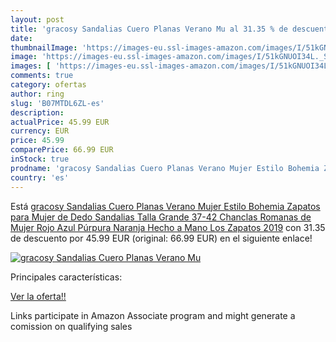 ```yaml
---
layout: post
title: 'gracosy Sandalias Cuero Planas Verano Mu al 31.35 % de descuento'
date: 
thumbnailImage: 'https://images-eu.ssl-images-amazon.com/images/I/51kGNUOI34L._SL200_.jpg'
image: 'https://images-eu.ssl-images-amazon.com/images/I/51kGNUOI34L._SL200_.jpg'
images: [ 'https://images-eu.ssl-images-amazon.com/images/I/51kGNUOI34L._SL200_.jpg' ]
comments: true
category: ofertas
author: ring
slug: 'B07MTDL6ZL-es'
description:
actualPrice: 45.99 EUR
currency: EUR
price: 45.99
comparePrice: 66.99 EUR
inStock: true
prodname: 'gracosy Sandalias Cuero Planas Verano Mujer Estilo Bohemia Zapatos para Mujer de Dedo Sandalias Talla Grande 37-42 Chanclas Romanas de Mujer Rojo Azul Púrpura Naranja Hecho a Mano Los Zapatos 2019'
country: 'es'
---
```


Está [gracosy Sandalias Cuero Planas Verano Mujer Estilo Bohemia Zapatos para Mujer de Dedo Sandalias Talla Grande 37-42 Chanclas Romanas de Mujer Rojo Azul Púrpura Naranja Hecho a Mano Los Zapatos 2019](https://www.amazon.es/dp/B07MTDL6ZL/?tag=tolees-21) con 31.35 de descuento por 45.99 EUR (original: 66.99 EUR) en el siguiente enlace!

[![gracosy Sandalias Cuero Planas Verano Mu](https://images-eu.ssl-images-amazon.com/images/I/51kGNUOI34L._SL200_.jpg)](https://www.amazon.es/dp/B07MTDL6ZL/?tag=tolees-21)

Principales características:


[Ver la oferta!!](https://www.amazon.es/dp/B07MTDL6ZL/?tag=tolees-21)

Links participate in Amazon Associate program and might generate a comission on qualifying sales


